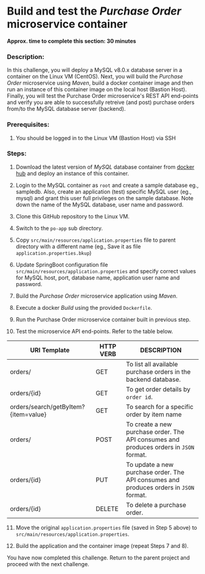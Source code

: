 #  Build and test the *Purchase Order* microservice container
**Approx. time to complete this section: 30 minutes**

### Description:
In this challenge, you will deploy a MySQL v8.0.x database server in a container on the Linux VM (CentOS). Next, you will build the *Purchase Order* microservice using *Maven*, build a docker container image and then run an instance of this container image on the local host (Bastion Host).  Finally, you will test the Purchase Order microservice's REST API end-points and verify you are able to successfully retreive (and post) purchase orders from/to the MySQL database server (backend).

### Prerequisites:

1. You should be logged in to the Linux VM (Bastion Host) via SSH

### Steps:

1. Download the latest version of *MySQL* database container from [docker hub](https://hub.docker.com/_/mysql) and deploy an instance of this container.

2. Login to the MySQL container as `root` and create a sample database eg., sampledb.  Also, create an application (test) specific MySQL user (eg., mysql) and grant this user full privileges on the sample database.  Note down the name of the MySQL database, user name and password.

3. Clone this GitHub repository to the Linux VM.

4. Switch to the `po-app` sub directory.

5. Copy `src/main/resources/application.properties` file to parent directory with a different name (eg., Save it as file `application.properties.bkup`)

6. Update SpringBoot configuration file `src/main/resources/application.properties` and specify correct values for MySQL host, port, database name, application user name and password.

7. Build the *Purchase Order* microservice application using *Maven*.

8. Execute a docker *Build* using the provided `Dockerfile`.

9. Run the Purchase Order microservice container built in previous step.

10. Test the microservice API end-points.  Refer to the table below.

   URI Template | HTTP VERB | DESCRIPTION
   ------------ | --------- | -----------
   orders/ | GET | To list all available purchase orders in the backend database.
   orders/{id} | GET | To get order details by `order id`.
   orders/search/getByItem?{item=value} | GET | To search for a specific order by item name
   orders/ | POST | To create a new purchase order.  The API consumes and produces orders in `JSON` format.
   orders/{id} | PUT | To update a new purchase order. The API consumes and produces orders in `JSON` format.
   orders/{id} | DELETE | To delete a purchase order. 

11. Move the original `application.properties` file (saved in Step 5 above) to `src/main/resources/application.properties`.

11. Build the application and the container image (repeat Steps 7 and 8).

You have now completed this challenge.  Return to the parent project and proceed with the next challenge. 
